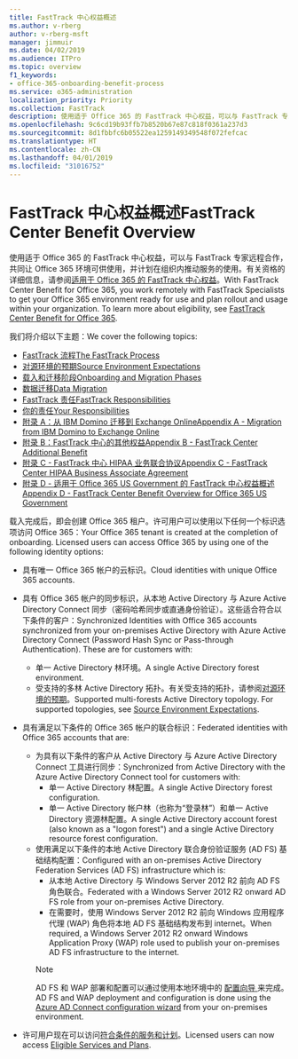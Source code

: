 ```yaml
---
title: FastTrack 中心权益概述
ms.author: v-rberg
author: v-rberg-msft
manager: jimmuir
ms.date: 04/02/2019
ms.audience: ITPro
ms.topic: overview
f1_keywords:
- office-365-onboarding-benefit-process
ms.service: o365-administration
localization_priority: Priority
ms.collection: FastTrack
description: 使用适于 Office 365 的 FastTrack 中心权益，可以与 FastTrack 专家远程合作，共同让 Office 365 环境可供使用，并计划在组织内推动服务的使用。有关资格的详细信息，请参阅适用于 Office 365 的 FastTrack 中心权益。
ms.openlocfilehash: 9c6cd19b93ffb7b8520b67e87c818f0361a237d3
ms.sourcegitcommit: 8d1fbbfc6b05522ea1259149349548f072fefcac
ms.translationtype: HT
ms.contentlocale: zh-CN
ms.lasthandoff: 04/01/2019
ms.locfileid: "31016752"
---
```

# <a name="fasttrack-center-benefit-overview"></a><span data-ttu-id="ccb33-104">FastTrack 中心权益概述</span><span class="sxs-lookup"><span data-stu-id="ccb33-104">FastTrack Center Benefit Overview</span></span>

<span data-ttu-id="ccb33-p102">使用适于 Office 365 的 FastTrack 中心权益，可以与 FastTrack 专家远程合作，共同让 Office 365 环境可供使用，并计划在组织内推动服务的使用。有关资格的详细信息，请参阅[适用于 Office 365 的 FastTrack 中心权益](O365-fasttrack-benefit-for-office-365.md)。</span><span class="sxs-lookup"><span data-stu-id="ccb33-p102">With FastTrack Center Benefit for Office 365, you work remotely with FastTrack Specialists to get your Office 365 environment ready for use and plan rollout and usage within your organization. To learn more about eligibility, see [FastTrack Center Benefit for Office 365](O365-fasttrack-benefit-for-office-365.md).</span></span>
  
<span data-ttu-id="ccb33-107">我们将介绍以下主题：</span><span class="sxs-lookup"><span data-stu-id="ccb33-107">We cover the following topics:</span></span>
- [<span data-ttu-id="ccb33-108">FastTrack 流程</span><span class="sxs-lookup"><span data-stu-id="ccb33-108">The FastTrack Process</span></span>](O365-fasttrack-process.md) 
- [<span data-ttu-id="ccb33-109">对源环境的预期</span><span class="sxs-lookup"><span data-stu-id="ccb33-109">Source Environment Expectations</span></span>](O365-source-environment-expectations.md)
- [<span data-ttu-id="ccb33-110">载入和迁移阶段</span><span class="sxs-lookup"><span data-stu-id="ccb33-110">Onboarding and Migration Phases</span></span>](O365-onboarding-and-migration.md)
- [<span data-ttu-id="ccb33-111">数据迁移</span><span class="sxs-lookup"><span data-stu-id="ccb33-111">Data Migration</span></span>](O365-data-migration.md)
- [<span data-ttu-id="ccb33-112">FastTrack 责任</span><span class="sxs-lookup"><span data-stu-id="ccb33-112">FastTrack Responsibilities</span></span>](O365-fasttrack-responsibilities.md)
- [<span data-ttu-id="ccb33-113">你的责任</span><span class="sxs-lookup"><span data-stu-id="ccb33-113">Your Responsibilities</span></span>](O365-your-responsibilities.md) 
- [<span data-ttu-id="ccb33-114">附录 A：从 IBM Domino 迁移到 Exchange Online</span><span class="sxs-lookup"><span data-stu-id="ccb33-114">Appendix A - Migration from IBM Domino to Exchange Online</span></span>](O365-from-ibm-domino-to-exchange-online.md)
- [<span data-ttu-id="ccb33-115">附录 B：FastTrack 中心的其他权益</span><span class="sxs-lookup"><span data-stu-id="ccb33-115">Appendix B - FastTrack Center Additional Benefit</span></span>](O365-fasttrack-additional-benefits.md)
- [<span data-ttu-id="ccb33-116">附录 C - FastTrack 中心 HIPAA 业务联合协议</span><span class="sxs-lookup"><span data-stu-id="ccb33-116">Appendix C - FastTrack Center HIPAA Business Associate Agreement</span></span>](O365-hipaa-business-associate-agreement.md)
- [<span data-ttu-id="ccb33-117">附录 D - 适用于 Office 365 US Government 的 FastTrack 中心权益概述</span><span class="sxs-lookup"><span data-stu-id="ccb33-117">Appendix D - FastTrack Center Benefit Overview for Office 365 US Government</span></span>](US-Gov-appendix-overview.md)
    
<span data-ttu-id="ccb33-p103">载入完成后，即会创建 Office 365 租户。许可用户可以使用以下任何一个标识选项访问 Office 365：</span><span class="sxs-lookup"><span data-stu-id="ccb33-p103">Your Office 365 tenant is created at the completion of onboarding. Licensed users can access Office 365 by using one of the following identity options:</span></span>
- <span data-ttu-id="ccb33-120">具有唯一 Office 365 帐户的云标识。</span><span class="sxs-lookup"><span data-stu-id="ccb33-120">Cloud identities with unique Office 365 accounts.</span></span>
- <span data-ttu-id="ccb33-p104">具有 Office 365 帐户的同步标识，从本地 Active Directory 与 Azure Active Directory Connect 同步（密码哈希同步或直通身份验证）。这些适合符合以下条件的客户：</span><span class="sxs-lookup"><span data-stu-id="ccb33-p104">Synchronized Identities with Office 365 accounts synchronized from your on-premises Active Directory with Azure Active Directory Connect (Password Hash Sync or Pass-through Authentication). These are for customers with:</span></span>
  - <span data-ttu-id="ccb33-123">单一 Active Directory 林环境。</span><span class="sxs-lookup"><span data-stu-id="ccb33-123">A single Active Directory forest environment.</span></span>
  - <span data-ttu-id="ccb33-p105">受支持的多林 Active Directory 拓扑。有关受支持的拓扑，请参阅[对源环境的预期](O365-source-environment-expectations.md)。</span><span class="sxs-lookup"><span data-stu-id="ccb33-p105">Supported multi-forests Active Directory topology. For supported topologies, see [Source Environment Expectations](O365-source-environment-expectations.md).</span></span>
- <span data-ttu-id="ccb33-126">具有满足以下条件的 Office 365 帐户的联合标识：</span><span class="sxs-lookup"><span data-stu-id="ccb33-126">Federated identities with Office 365 accounts that are:</span></span>
  - <span data-ttu-id="ccb33-127">为具有以下条件的客户从 Active Directory 与 Azure Active Directory Connect 工具进行同步：</span><span class="sxs-lookup"><span data-stu-id="ccb33-127">Synchronized from Active Directory with the Azure Active Directory Connect tool for customers with:</span></span>
      - <span data-ttu-id="ccb33-128">单一 Active Directory 林配置。</span><span class="sxs-lookup"><span data-stu-id="ccb33-128">A single Active Directory forest configuration.</span></span>
      - <span data-ttu-id="ccb33-129">单一 Active Directory 帐户林（也称为“登录林”）和单一 Active Directory 资源林配置。</span><span class="sxs-lookup"><span data-stu-id="ccb33-129">A single Active Directory account forest (also known as a "logon forest") and a single Active Directory resource forest configuration.</span></span>
  - <span data-ttu-id="ccb33-130">使用满足以下条件的本地 Active Directory 联合身份验证服务 (AD FS) 基础结构配置：</span><span class="sxs-lookup"><span data-stu-id="ccb33-130">Configured with an on-premises Active Directory Federation Services (AD FS) infrastructure which is:</span></span>
      - <span data-ttu-id="ccb33-131">从本地 Active Directory 与 Windows Server 2012 R2 前向 AD FS 角色联合。</span><span class="sxs-lookup"><span data-stu-id="ccb33-131">Federated with a Windows Server 2012 R2 onward AD FS role from your on-premises Active Directory.</span></span>
      - <span data-ttu-id="ccb33-132">在需要时，使用 Windows Server 2012 R2 前向 Windows 应用程序代理 (WAP) 角色将本地 AD FS 基础结构发布到 internet。</span><span class="sxs-lookup"><span data-stu-id="ccb33-132">When required, a Windows Server 2012 R2 onward Windows Application Proxy (WAP) role used to publish your on-premises AD FS infrastructure to the internet.</span></span>
    > [!NOTE]
    > <span data-ttu-id="ccb33-133">AD FS 和 WAP 部署和配置可以通过使用本地环境中的 [ 配置向导 ](https://go.microsoft.com/fwlink/?linkid=844794)来完成。</span><span class="sxs-lookup"><span data-stu-id="ccb33-133">AD FS and WAP deployment and configuration is done using the [Azure AD Connect configuration wizard](https://go.microsoft.com/fwlink/?linkid=844794) from your on-premises environment.</span></span> 
  
- <span data-ttu-id="ccb33-134">许可用户现在可以访问[符合条件的服务和计划](M365-eligible-services-and-plans.md)。</span><span class="sxs-lookup"><span data-stu-id="ccb33-134">Licensed users can now access [Eligible Services and Plans](M365-eligible-services-and-plans.md).</span></span>
    

 
